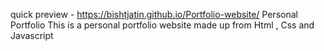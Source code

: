 quick preview - https://bishtjatin.github.io/Portfolio-website/
Personal Portfolio
This is a personal portfolio website made up from Html , Css and Javascript
